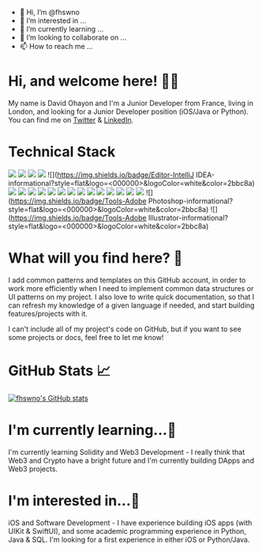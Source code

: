 - 👋 Hi, I’m @fhswno
- 👀 I’m interested in ...
- 🌱 I’m currently learning ...
- 💞️ I’m looking to collaborate on ...
- 📫 How to reach me ...

<!---
fhswno/fhswno is a ✨ special ✨ repository because its `README.md` (this file) appears on your GitHub profile.
You can click the Preview link to take a look at your changes.
--->

# Hi, and welcome here! 👋🏻
My name is David Ohayon and I'm a Junior Developer from France, living in London, and looking for a Junior Developer position (iOS/Java or Python). 
You can find me on [Twitter](https://twitter.com/fhswno) & [LinkedIn](https://www.linkedin.com/in/davidohayon1998/).

# Technical Stack

![](https://img.shields.io/badge/OS-macOS-informational?style=flat&logo=<000000>&logoColor=white&color=2bbc8a) ![](https://img.shields.io/badge/OS-Windows-informational?style=flat&logo=<000000>&logoColor=white&color=2bbc8a) ![](https://img.shields.io/badge/OS-Linux-informational?style=flat&logo=<000000>&logoColor=white&color=2bbc8a) ![](https://img.shields.io/badge/Editor-VSCode-informational?style=flat&logo=<000000>&logoColor=white&color=2bbc8a) ![](https://img.shields.io/badge/Editor-IntelliJ IDEA-informational?style=flat&logo=<000000>&logoColor=white&color=2bbc8a) ![](https://img.shields.io/badge/Code-Swift-informational?style=flat&logo=<000000>&logoColor=white&color=2bbc8a) ![](https://img.shields.io/badge/Code-Python-informational?style=flat&logo=<000000>&logoColor=white&color=2bbc8a) ![](https://img.shields.io/badge/Code-HTML-informational?style=flat&logo=<000000>&logoColor=white&color=2bbc8a) ![](https://img.shields.io/badge/Code-CSS-informational?style=flat&logo=<000000>&logoColor=white&color=2bbc8a) ![](https://img.shields.io/badge/Code-Java-informational?style=flat&logo=<000000>&logoColor=white&color=2bbc8a) ![](https://img.shields.io/badge/Code-JavaScript-informational?style=flat&logo=<000000>&logoColor=white&color=2bbc8a) ![](https://img.shields.io/badge/Code-SwiftUI-informational?style=flat&logo=<000000>&logoColor=white&color=2bbc8a) ![](https://img.shields.io/badge/Code-Firebase-informational?style=flat&logo=<000000>&logoColor=white&color=2bbc8a) ![](https://img.shields.io/badge/Code-Kotlin-informational?style=flat&logo=<000000>&logoColor=white&color=2bbc8a) ![](https://img.shields.io/badge/Code-Node.js-informational?style=flat&logo=<000000>&logoColor=white&color=2bbc8a)
![](https://img.shields.io/badge/Code-UIKit-informational?style=flat&logo=<000000>&logoColor=white&color=2bbc8a) ![](https://img.shields.io/badge/Code-SQL-informational?style=flat&logo=<000000>&logoColor=white&color=2bbc8a) ![](https://img.shields.io/badge/Code-Solidity-informational?style=flat&logo=<000000>&logoColor=white&color=2bbc8a) ![](https://img.shields.io/badge/Tools-AdobeXD-informational?style=flat&logo=<000000>&logoColor=white&color=2bbc8a) ![](https://img.shields.io/badge/Tools-Adobe Photoshop-informational?style=flat&logo=<000000>&logoColor=white&color=2bbc8a) ![](https://img.shields.io/badge/Tools-Adobe Illustrator-informational?style=flat&logo=<000000>&logoColor=white&color=2bbc8a)

# What will you find here? 🤔

I add common patterns and templates on this GitHub account, in order to work more efficiently when I need to implement common data structures or UI patterns on my project. I also love to write quick documentation, so that I can refresh my knowledge of a given language if needed, and start building features/projects with it. 

I can't include all of my project's code on GitHub, but if you want to see some projects or docs, feel free to let me know!

# GitHub Stats 📈

[![fhswno's GitHub stats](https://github-readme-stats.vercel.app/api?username=fhswno)](https://github.com/fhswno/github-README.md)

# I'm currently learning...👶

I'm currently learning Solidity and Web3 Development - I really think that Web3 and Crypto have a bright future and I'm currently building DApps and Web3 projects.

# I'm interested in...👀

iOS and Software Development - I have experience building iOS apps (with UIKit & SwiftUI), and some academic programming experience in Python, Java & SQL. I'm looking for a first experience in either iOS or Python/Java. 













